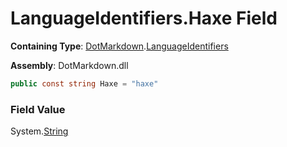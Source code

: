 # LanguageIdentifiers\.Haxe Field

**Containing Type**: [DotMarkdown](../../README.md)\.[LanguageIdentifiers](../README.md)

**Assembly**: DotMarkdown\.dll

```csharp
public const string Haxe = "haxe"
```

### Field Value

System\.[String](https://docs.microsoft.com/en-us/dotnet/api/system.string)